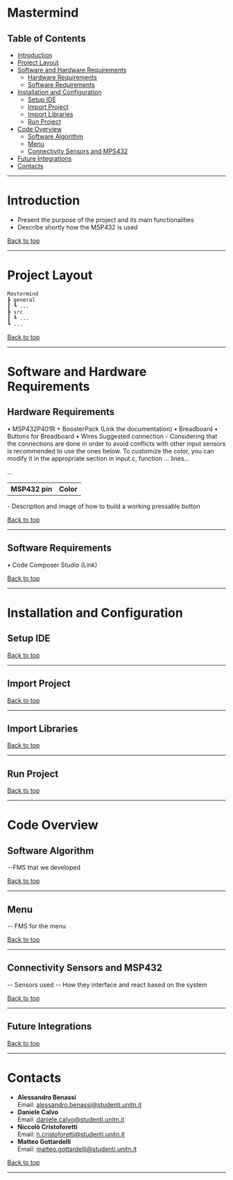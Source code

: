 # Mastermind

## Table of Contents
- [Introduction](#introduction)
- [Project Layout](#project-layout)
- [Software and Hardware Requirements](#software-and-hardware-requirements)
  - [Hardware Requirements](#hardware-requirements) 
  - [Software Requirements](#software-requirements)
- [Installation and Configuration](#installation-and-configuration)
  - [Setup IDE](#setup-ide)
  - [Import Project](#import-project)
  - [Import Libraries](#import-libraries)
  - [Run Project](#run-project)
- [Code Overview](#code-overview)
  - [Software Algorithm](#software-algorithm)
  - [Menu](#menu)
  - [Connectivity Sensors and MPS432](#connectivity-sensors-and-MSP432)
- [Future Integrations](#future-integrations)  
- [Contacts](#contacts)
  
---

# Introduction
- Present the purpose of the project and its main functionalities
- Describe shortly how the MSP432 is used

[Back to top](#table-of-contents)

---

# Project Layout

```
Mastermind
┣ general
┃ ┗ ...
┣ src
┃ ┗ ...
┗ ...
```

[Back to top](#table-of-contents)

---

# Software and Hardware Requirements
## Hardware Requirements
• MSP432P401R + BoosterPack (Link the documentation)
• Breadboard
• Buttons for Breadboard
• Wires
Suggested connection - Considering that the connections are done in order to avoid conflicts with other input sensors is recommended to use the ones below. To customize the color, you can modify it in the appropriate section in input.c, function ... lines...
<table>
  <tr>
    <th>MSP432 pin</th>
    <th>Color</th>
  </tr>
  ...
</table>
- Description and image of how to build a working pressable button

[Back to top](#table-of-contents)

---

## Software Requirements
• Code Composer Studio (Link)

[Back to top](#table-of-contents)

---

# Installation and Configuration

## Setup IDE

[Back to top](#table-of-contents)

---

## Import Project

[Back to top](#table-of-contents)

---

## Import Libraries

[Back to top](#table-of-contents)

---

## Run Project

[Back to top](#table-of-contents)

---

# Code Overview

## Software Algorithm

--FMS that we developed

[Back to top](#table-of-contents)

---

## Menu

-- FMS for the menu

[Back to top](#table-of-contents)

---

## Connectivity Sensors and MSP432

-- Sensors used
-- How they interface and react based on the system

[Back to top](#table-of-contents)

---

## Future Integrations

[Back to top](#table-of-contents)

---

# Contacts

- **Alessandro Benassi**  
  Email: [alessandro.benassi@studenti.unitn.it](mailto:name.surname@email.com)
- **Daniele Calvo**  
  Email: [daniele.calvo@studenti.unitn.it](mailto:name.surname@email.com)
- **Niccolò Cristoforetti**  
  Email: [n.cristoforetti@studenti.unitn.it](mailto:name.surname@email.com)
- **Matteo Gottardelli**  
  Email: [matteo.gottardelli@studenti.unitn.it](mailto:name.surname@email.com)
  
[Back to top](#table-of-contents)

---
